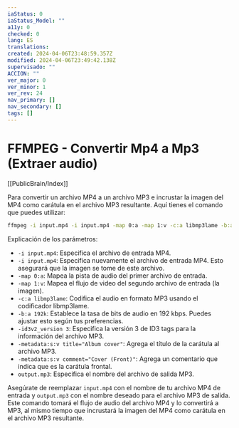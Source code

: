 ```yaml
---
iaStatus: 0
iaStatus_Model: ""
a11y: 0
checked: 0
lang: ES
translations: 
created: 2024-04-06T23:48:59.357Z
modified: 2024-04-06T23:49:42.138Z
supervisado: ""
ACCION: ""
ver_major: 0
ver_minor: 1
ver_rev: 24
nav_primary: []
nav_secondary: []
tags: []
---
```

# FFMPEG - Convertir Mp4 a Mp3 (Extraer audio)

[[PublicBrain/Index]]

Para convertir un archivo MP4 a un archivo MP3 e incrustar la imagen del MP4 como carátula en el archivo MP3 resultante. Aquí tienes el comando que puedes utilizar:

```sh
ffmpeg -i input.mp4 -i input.mp4 -map 0:a -map 1:v -c:a libmp3lame -b:a 192k -id3v2_version 3 -metadata:s:v title="Album cover" -metadata:s:v comment="Cover (Front)" output.mp3
```

Explicación de los parámetros:

- `-i input.mp4`: Especifica el archivo de entrada MP4.
- `-i input.mp4`: Especifica nuevamente el archivo de entrada MP4. Esto asegurará que la imagen se tome de este archivo.
- `-map 0:a`: Mapea la pista de audio del primer archivo de entrada.
- `-map 1:v`: Mapea el flujo de video del segundo archivo de entrada (la imagen).
- `-c:a libmp3lame`: Codifica el audio en formato MP3 usando el codificador libmp3lame.
- `-b:a 192k`: Establece la tasa de bits de audio en 192 kbps. Puedes ajustar esto según tus preferencias.
- `-id3v2_version 3`: Especifica la versión 3 de ID3 tags para la información del archivo MP3.
- `-metadata:s:v title="Album cover"`: Agrega el título de la carátula al archivo MP3.
- `-metadata:s:v comment="Cover (Front)"`: Agrega un comentario que indica que es la carátula frontal.
- `output.mp3`: Especifica el nombre del archivo de salida MP3.

Asegúrate de reemplazar `input.mp4` con el nombre de tu archivo MP4 de entrada y `output.mp3` con el nombre deseado para el archivo MP3 de salida. Este comando tomará el flujo de audio del archivo MP4 y lo convertirá a MP3, al mismo tiempo que incrustará la imagen del MP4 como carátula en el archivo MP3 resultante.